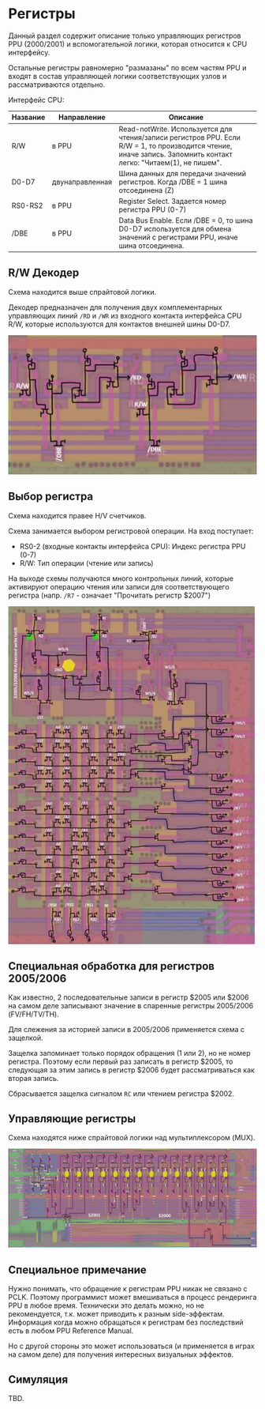 # Регистры

Данный раздел содержит описание только управляющих регистров PPU ($2000/$2001) и вспомогательной логики, которая относится к CPU интерфейсу.

Остальные регистры равномерно "размазаны" по всем частям PPU и входят в состав управляющей логики соответствующих узлов и рассматриваются отдельно.

Интерфейс CPU:

|Название|Направление|Описание|
|---|---|---|
|R/W	|в PPU	|Read-notWrite. Используется для чтения/записи регистров PPU. Если R/W = 1, то производится чтение, иначе запись. Запомнить контакт легко: "Читаем(1), не пишем".|
|D0-D7	|двунаправленная	|Шина данных для передачи значений регистров. Когда /DBE = 1 шина отсоединена (Z)|
|RS0-RS2	|в PPU	|Register Select. Задается номер регистра PPU (0-7)|
|/DBE	|в PPU	|Data Bus Enable. Если /DBE = 0, то шина D0-D7 используется для обмена значений с регистрами PPU, иначе шина отсоединена.|

## R/W Декодер

Схема находится выше спрайтовой логики.

Декодер предназначен для получения двух комплементарных управляющих линий `/RD` и `/WR` из входного контакта интерфейса CPU R/W, которые используются для контактов внешней шины D0-D7.

![ppu_rw_decoder](/BreakingNESWiki/imgstore/ppu_rw_decoder.jpg)

## Выбор регистра

Схема находится правее H/V счетчиков.

Схема занимается выбором регистровой операции. На вход поступает:
- RS0-2 (входные контакты интерфейса CPU): Индекс регистра PPU (0-7)
- R/W: Тип операции (чтение или запись)

На выходе схемы получаются много контрольных линий, которые активируют операцию чтения или записи для соответствующего регистра (напр. `/R7` - означает "Прочитать регистр $2007")

![ppu_reg_select](/BreakingNESWiki/imgstore/ppu_reg_select.jpg)

## Специальная обработка для регистров $2005/$2006

Как известно, 2 последовательные записи в регистр $2005 или $2006 на самом деле записывают значение в спаренные регистры $2005/$2006 (FV/FH/TV/TH).

Для слежения за историей записи в $2005/$2006 применяется схема с защелкой.

Защелка запоминает только порядок обращения (1 или 2), но не номер регистра. Поэтому если первый раз записать в регистр $2005, то следующая за этим запись в регистр $2006 будет рассматриваться как вторая запись.

Сбрасывается защелка сигналом `RC` или чтением регистра $2002.

## Управляющие регистры

Схема находятся ниже спрайтовой логики над мультиплексором (MUX).

<img src="/BreakingNESWiki/imgstore/ppu_control_regs.jpg" width="1000px">

## Специальное примечание

Нужно понимать, что обращение к регистрам PPU никак не связано с PCLK. Поэтому программист может вмешиваться в процесс рендеринга PPU в любое время.
Технически это делать можно, но не рекомендуется, т.к. может приводить к разным side-эффектам. Информация когда можно обращаться к регистрам без последствий есть в любом PPU Reference Manual.

Но с другой стороны это может использоваться (и применяется в играх на самом деле) для получения интересных визуальных эффектов.

## Симуляция

TBD.
